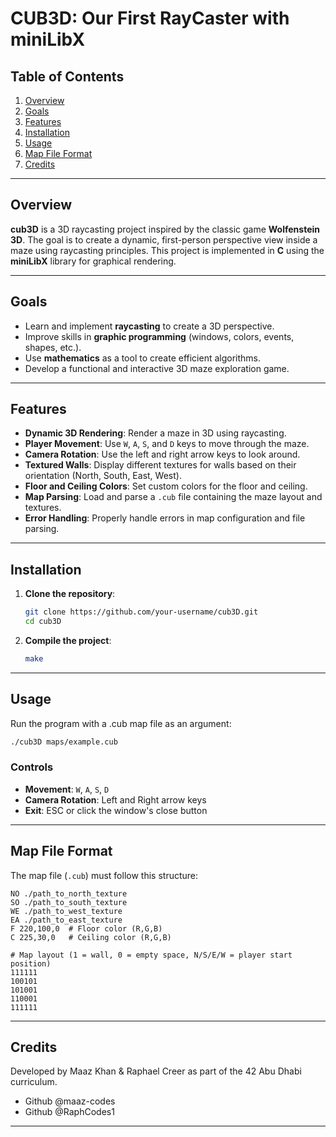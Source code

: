 # CUB3D: Our First RayCaster with miniLibX

## Table of Contents
1. [Overview](#overview)
2. [Goals](#goals)
3. [Features](#features)
4. [Installation](#installation)
5. [Usage](#usage)
6. [Map File Format](#map-file-format)
6. [Credits](#credits)

---

## Overview
**cub3D** is a 3D raycasting project inspired by the classic game **Wolfenstein 3D**. The goal is to create a dynamic, first-person perspective view inside a maze using raycasting principles. This project is implemented in **C** using the **miniLibX** library for graphical rendering.

---

## Goals
- Learn and implement **raycasting** to create a 3D perspective.
- Improve skills in **graphic programming** (windows, colors, events, shapes, etc.).
- Use **mathematics** as a tool to create efficient algorithms.
- Develop a functional and interactive 3D maze exploration game.

---

## Features
- **Dynamic 3D Rendering**: Render a maze in 3D using raycasting.
- **Player Movement**: Use `W`, `A`, `S`, and `D` keys to move through the maze.
- **Camera Rotation**: Use the left and right arrow keys to look around.
- **Textured Walls**: Display different textures for walls based on their orientation (North, South, East, West).
- **Floor and Ceiling Colors**: Set custom colors for the floor and ceiling.
- **Map Parsing**: Load and parse a `.cub` file containing the maze layout and textures.
- **Error Handling**: Properly handle errors in map configuration and file parsing.

---

## Installation
1. **Clone the repository**:
   ```bash
   git clone https://github.com/your-username/cub3D.git
   cd cub3D
2. **Compile the project**:
   ```bash
   make

---

## Usage
Run the program with a .cub map file as an argument:
```bash
./cub3D maps/example.cub
```
### Controls
- **Movement**: `W`, `A`, `S`, `D`
- **Camera Rotation**: Left and Right arrow keys
- **Exit**: ESC or click the window's close button

---

## Map File Format
The map file (`.cub`) must follow this structure:
```
NO ./path_to_north_texture  
SO ./path_to_south_texture  
WE ./path_to_west_texture  
EA ./path_to_east_texture  
F 220,100,0  # Floor color (R,G,B)  
C 225,30,0   # Ceiling color (R,G,B)  

# Map layout (1 = wall, 0 = empty space, N/S/E/W = player start position)  
111111  
100101  
101001  
110001  
111111
```

---

## Credits
Developed by Maaz Khan & Raphael Creer as part of the 42 Abu Dhabi curriculum.
- Github @maaz-codes
- Github @RaphCodes1

---
